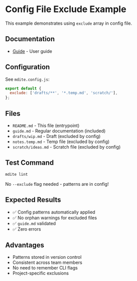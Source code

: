# Config File Exclude Example

This example demonstrates using `exclude` array in config file.

## Documentation

- [Guide](./guide.md) - User guide

## Configuration

See `mdite.config.js`:

```javascript
export default {
  exclude: ['drafts/**', '*.temp.md', 'scratch/'],
};
```

## Files

- `README.md` - This file (entrypoint)
- `guide.md` - Regular documentation (included)
- `drafts/wip.md` - Draft (excluded by config)
- `notes.temp.md` - Temp file (excluded by config)
- `scratch/ideas.md` - Scratch file (excluded by config)

## Test Command

```bash
mdite lint
```

No `--exclude` flag needed - patterns are in config!

## Expected Results

- ✅ Config patterns automatically applied
- ✅ No orphan warnings for excluded files
- ✅ `guide.md` validated
- ✅ Zero errors

## Advantages

- Patterns stored in version control
- Consistent across team members
- No need to remember CLI flags
- Project-specific exclusions
